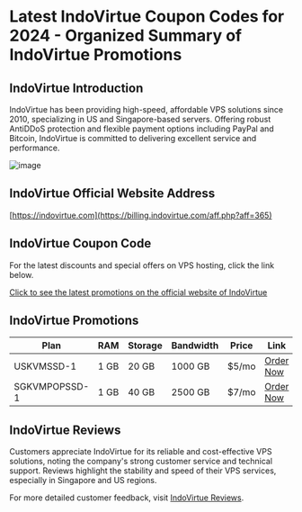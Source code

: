 # Latest IndoVirtue Coupon Codes for 2024 - Organized Summary of IndoVirtue Promotions

## IndoVirtue Introduction
IndoVirtue has been providing high-speed, affordable VPS solutions since 2010, specializing in US and Singapore-based servers. Offering robust AntiDDoS protection and flexible payment options including PayPal and Bitcoin, IndoVirtue is committed to delivering excellent service and performance.

![image](https://github.com/emileehiggins83/IndoVirtue/assets/167681320/7250f5a7-ee4b-4b9e-ab0d-741c2d610551)

## IndoVirtue Official Website Address
[https://indovirtue.com](https://billing.indovirtue.com/aff.php?aff=365)

## IndoVirtue Coupon Code
For the latest discounts and special offers on VPS hosting, click the link below.

[Click to see the latest promotions on the official website of IndoVirtue](https://billing.indovirtue.com/aff.php?aff=365)

## IndoVirtue Promotions

| Plan           | RAM  | Storage | Bandwidth | Price  | Link                                                         |
|----------------|------|---------|-----------|--------|--------------------------------------------------------------|
| USKVMSSD-1     | 1 GB | 20 GB   | 1000 GB   | $5/mo  | [Order Now](https://billing.indovirtue.com/aff.php?aff=365&pid=52) |
| SGKVMPOPSSD-1  | 1 GB | 40 GB   | 2500 GB   | $7/mo  | [Order Now](https://billing.indovirtue.com/aff.php?aff=365&pid=33) |

## IndoVirtue Reviews
Customers appreciate IndoVirtue for its reliable and cost-effective VPS solutions, noting the company's strong customer service and technical support. Reviews highlight the stability and speed of their VPS services, especially in Singapore and US regions.

For more detailed customer feedback, visit [IndoVirtue Reviews](https://billing.indovirtue.com/aff.php?aff=365).
